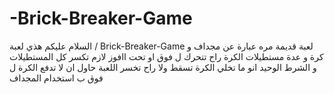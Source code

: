 # -Brick-Breaker-Game
السلام عليكم 
هذي لعبة /
Brick-Breaker-Game
لعبة قديمة مره عبارة عن مجداف و كرة و عدة مستطيلات 
الكرة راح تتحرك ل فوق او تحت اافوز لازم تكسر كل المستطيلات 
و الشرط الوحيد انو ما تخلي الكرة تسقط ولا راح تخسر اللعبة 
حاول ان لا تدفع الكرة ل فوق ب استخدام المجداف 
